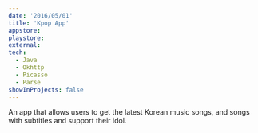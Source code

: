 ```yaml
---
date: '2016/05/01'
title: 'Kpop App'
appstore: 
playstore: 
external: 
tech:
  - Java
  - Okhttp
  - Picasso
  - Parse
showInProjects: false
---
```


An app that allows users to get the latest Korean music songs, and songs with subtitles and support their idol.
